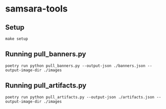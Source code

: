 samsara-tools
=============


Setup
-----

```
make setup
```


Running pull_banners.py
-----------------------


```
poetry run python pull_banners.py --output-json ./banners.json --output-image-dir ./images
```


Running pull_artifacts.py
-----------------------


```
poetry run python pull_artifacts.py --output-json ./artifacts.json --output-image-dir ./images
```
